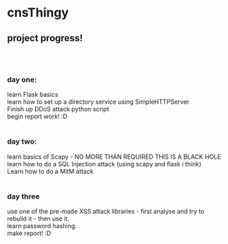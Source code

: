 # cnsThingy

## project progress! 
<br><br>
### day one: <br> 
learn Flask basics <br> learn how to set up a directory service using SimpleHTTPServer <br> Finish up DDoS attack python script<br> begin report work! :D <br> <br> 

### day two: <br>
learn basics of Scapy - NO MORE THAN REQUIRED THIS IS A BLACK HOLE <br> learn how to do a SQL Injection attack (using scapy and flask i think) <br>Learn how to do a MitM attack <br> <br>

### day three <br>
use one of the pre-made XSS attack libraries - first analyse and try to rebuild it - then use it. <br> learn password hashing. <br> make report! :D

